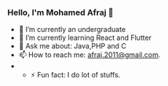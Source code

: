 ### Hello, I'm Mohamed Afraj 👋



- 🔭 I’m currently an undergraduate
- 🌱 I’m currently learning React and Flutter
- 💬 Ask me about: Java,PHP and C
- 📫 How to reach me: afraj.2011@gmail.com.
- - ⚡ Fun fact: I do lot of stuffs.
 <!--
**afraj18/afraj18** is a ✨ _special_ ✨ repository because its `README.md` (this file) appears on your GitHub profile.

Here are some ideas to get you started:
- 👯 I’m looking to collaborate on ...
- 🤔 I’m looking for help with ...
- 💬 Ask me about ...
- 😄 Pronouns: ...
- ⚡ Fun fact: ...
-->
